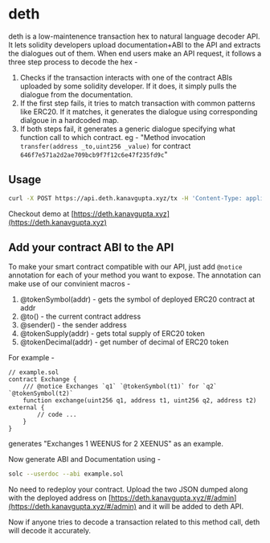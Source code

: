 # deth

deth is a low-maintenence transaction hex to natural language decoder API. It lets solidity developers upload documentation+ABI to the API and extracts the dialogues out of them. When end users make an API request, it follows a three step process to decode the hex -

1. Checks if the transaction interacts with one of the contract ABIs uploaded by some solidity developer. If it does, it simply pulls the dialogue from the documentation.
2. If the first step fails, it tries to match transaction with common patterns like ERC20. If it matches, it generates the dialogue using corresponding dialgoue in a hardcoded map.
3. If both steps fail, it generates a generic dialogue specifying what function call to which contract. eg - "Method invocation `transfer(address _to,uint256 _value)` for contract `646f7e571a2d2ae709bcb9f7f12c6e47f235fd9c`"

## Usage

```bash
curl -X POST https://api.deth.kanavgupta.xyz/tx -H 'Content-Type: application/json' --data '{ "hex": "<put transaction hex here>" }' | json_pp
```

Checkout demo at [https://deth.kanavgupta.xyz](https://deth.kanavgupta.xyz)

## Add your contract ABI to the API

To make your smart contract compatible with our API, just add `@notice` annotation for each of your method you want to expose. The annotation can make use of our convinient macros -

1. @tokenSymbol(addr) - gets the symbol of deployed ERC20 contract at addr
2. @to() - the current contract address
3. @sender() - the sender address
4. @tokenSupply(addr) - gets total supply of ERC20 token
5. @tokenDecimal(addr) - get number of decimal of ERC20 token

For example -

```solidity
// example.sol
contract Exchange {
    /// @notice Exchanges `q1` `@tokenSymbol(t1)` for `q2` `@tokenSymbol(t2)`
    function exchange(uint256 q1, address t1, uint256 q2, address t2) external {
        // code ...
    }
}
```

generates "Exchanges 1 WEENUS for 2 XEENUS" as an example.

Now generate ABI and Documentation using -

```bash
solc --userdoc --abi example.sol
```

No need to redeploy your contract. Upload the two JSON dumped along with the deployed address on [https://deth.kanavgupta.xyz/#/admin](https://deth.kanavgupta.xyz/#/admin) and it will be added to deth API.

Now if anyone tries to decode a transaction related to this method call, deth will decode it accurately.
